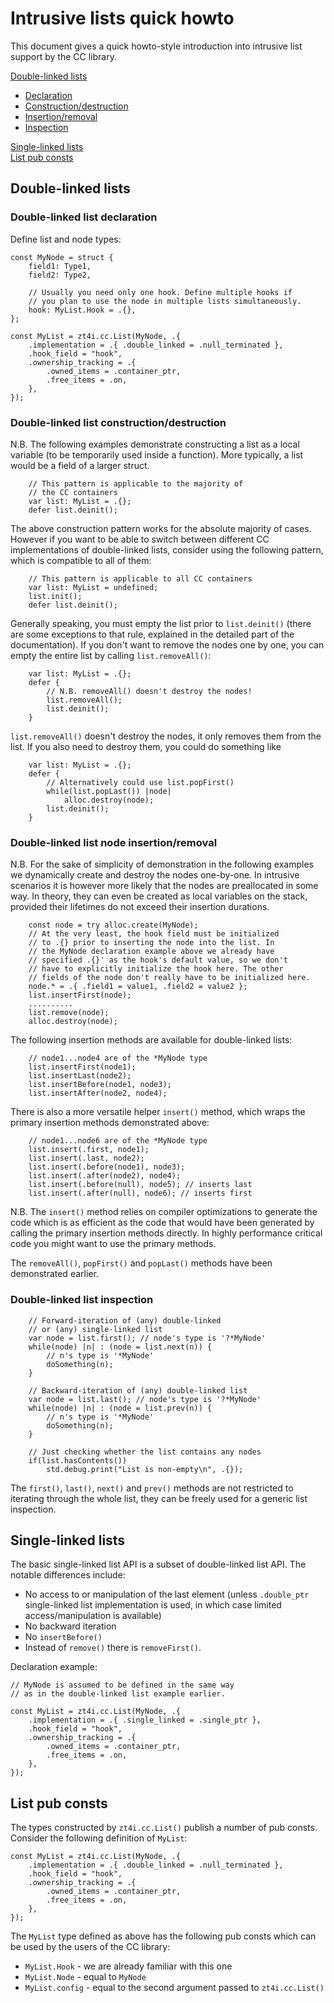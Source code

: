 # Intrusive lists quick howto

This document gives a quick howto-style introduction into intrusive list support by the CC library.

[Double-linked lists](#double-linked-lists)
- [Declaration](#double-linked-list-declaration)
- [Construction/destruction](#double-linked-list-constructiondestruction)
- [Insertion/removal](#double-linked-list-node-insertionremoval)
- [Inspection](#double-linked-list-inspection)

[Single-linked lists](#single-linked-lists)  
[List pub consts](#list-pub-consts)

## Double-linked lists

### Double-linked list declaration

Define list and node types:
```
const MyNode = struct {
    field1: Type1,
    field2: Type2,

    // Usually you need only one hook. Define multiple hooks if
    // you plan to use the node in multiple lists simultaneously.
    hook: MyList.Hook = .{},
};

const MyList = zt4i.cc.List(MyNode, .{
    .implementation = .{ .double_linked = .null_terminated },
    .hook_field = "hook",
    .ownership_tracking = .{
        .owned_items = .container_ptr,
        .free_items = .on,
    },
});
```

### Double-linked list construction/destruction

N.B. The following examples demonstrate constructing a list as a local variable (to be temporarily used inside a function). More typically, a list would be a field of a larger struct.
```
    // This pattern is applicable to the majority of
    // the CC containers
    var list: MyList = .{};
    defer list.deinit();
```
The above construction pattern works for the absolute majority of cases. However if you want to be able to switch between different CC implementations of double-linked lists, consider using the following pattern, which is compatible to all of them:
```
    // This pattern is applicable to all CC containers
    var list: MyList = undefined;
    list.init();
    defer list.deinit();
```
Generally speaking, you must empty the list prior to `list.deinit()` (there are some exceptions to that rule, explained in the detailed part of the documentation).
If you don't want to remove the nodes one by one, you can empty the entire list by calling `list.removeAll()`:
```
    var list: MyList = .{};
    defer {
        // N.B. removeAll() doesn't destroy the nodes!
        list.removeAll();
        list.deinit();
    }
```
`list.removeAll()` doesn't destroy the nodes, it only removes them from the list. If you also need to destroy them, you could do something like
```
    var list: MyList = .{};
    defer {
        // Alternatively could use list.popFirst()
        while(list.popLast()) |node|
            alloc.destroy(node);
        list.deinit();
    }
```

### Double-linked list node insertion/removal

N.B. For the sake of simplicity of demonstration in the following examples we dynamically create and destroy the nodes one-by-one. In intrusive scenarios it is however more likely that the nodes are preallocated in some way. In theory, they can even be created as local variables on the stack, provided their lifetimes do not exceed their insertion durations.
```
    const node = try alloc.create(MyNode);
    // At the very least, the hook field must be initialized
    // to .{} prior to inserting the node into the list. In
    // the MyNode declaration example above we already have
    // specified .{}' as the hook's default value, so we don't
    // have to explicitly initialize the hook here. The other
    // fields of the node don't really have to be initialized here.
    node.* = .{ .field1 = value1, .field2 = value2 };
    list.insertFirst(node);
    ..........
    list.remove(node);
    alloc.destroy(node);
```
The following insertion methods are available for double-linked lists:
```
    // node1...node4 are of the *MyNode type
    list.insertFirst(node1);
    list.insertLast(node2);
    list.insertBefore(node1, node3);
    list.insertAfter(node2, node4);
```
There is also a more versatile helper `insert()` method, which wraps the primary insertion methods demonstrated above:
```
    // node1...node6 are of the *MyNode type
    list.insert(.first, node1);
    list.insert(.last, node2);
    list.insert(.before(node1), node3);
    list.insert(.after(node2), node4);
    list.insert(.before(null), node5); // inserts last
    list.insert(.after(null), node6); // inserts first
```
N.B. The `insert()` method relies on compiler optimizations to generate the code which is as efficient as the code that would have been generated by calling the primary insertion methods directly. In highly performance critical code you might want to use the primary methods.

The `removeAll()`, `popFirst()` and `popLast()` methods have been demonstrated earlier.

### Double-linked list inspection

```
    // Forward-iteration of (any) double-linked
    // or (any) single-linked list
    var node = list.first(); // node's type is '?*MyNode'
    while(node) |n| : (node = list.next(n)) {
        // n's type is '*MyNode'
        doSomething(n);
    }

    // Backward-iteration of (any) double-linked list
    var node = list.last(); // node's type is '?*MyNode'
    while(node) |n| : (node = list.prev(n)) {
        // n's type is '*MyNode'
        doSomething(n);
    }

    // Just checking whether the list contains any nodes
    if(list.hasContents())
        std.debug.print("List is non-empty\n", .{});
```
The `first()`, `last()`, `next()` and `prev()` methods are not restricted to iterating through the whole list, they can be freely used for a generic list inspection.

## Single-linked lists

The basic single-linked list API is a subset of double-linked list API. The notable differences include:
- No access to or manipulation of the last element (unless `.double_ptr` single-linked list implementation is used, in which case limited access/manipulation is available)
- No backward iteration
- No `insertBefore()`
- Instead of `remove()` there is `removeFirst()`.

Declaration example:
```
// MyNode is assumed to be defined in the same way
// as in the double-linked list example earlier.

const MyList = zt4i.cc.List(MyNode, .{
    .implementation = .{ .single_linked = .single_ptr },
    .hook_field = "hook",
    .ownership_tracking = .{
        .owned_items = .container_ptr,
        .free_items = .on,
    },
});
```

## List pub consts

The types constructed by `zt4i.cc.List()` publish a number of pub consts. Consider the following definition of `MyList`:
```
const MyList = zt4i.cc.List(MyNode, .{
    .implementation = .{ .double_linked = .null_terminated },
    .hook_field = "hook",
    .ownership_tracking = .{
        .owned_items = .container_ptr,
        .free_items = .on,
    },
});
```
The `MyList` type defined as above has the following pub consts which can be used by the users of the CC library:
- `MyList.Hook` - we are already familiar with this one
- `MyList.Node` - equal to `MyNode`
- `MyList.config` - equal to the second argument passed to `zt4i.cc.List()`
